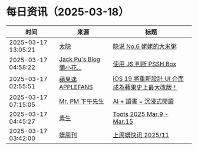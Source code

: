 ﻿# 每日资讯（2025-03-18）

|时间|来源|标题|
|---|---|---|
|2025-03-17 13:05:21|[太隐](https://wangyurui.com/feed.xml)|[隐说 No.6 姥姥的大米粥](https://wangyurui.com/posts/yin-shuo-no-6-xie-zuo-shi-zui-xiao-dan-wei-de-zi-c0bc69ef)|
|2025-03-17 04:58:22|[Jack Pu's Blog 蒲小花...](https://www.jackpu.com/rss/)|[使用 JS 判断 PSSH Box](https://www.jackpu.com/shi-yong-js-pan-duan-pssh-box/)|
|2025-03-17 02:55:51|[蘋果迷 APPLEFANS](https://applefans.today/feed/)|[iOS 19 將重新設計 UI 介面 成為蘋果史上最大改版！](https://applefans.today/2025-03-ios-19-new-ui-like-visionos-rumors/)|
|2025-03-17 07:15:05|[Mr. PM 下午先生](http://feeds.feedburner.com/pmmustknow)|[AI + 讀書 = 沉浸式閱讀](https://mrpm.cc/1766/)|
|2025-03-17 04:45:27|[素生](http://z.arlmy.me/atom.xml)|[Toots 2025 Mar.9 - Mar.15](http://z.arlmy.me/posts/MastodonArchives/2025/MastodonTootsArchives_20250315/)|
|2025-03-17 03:42:00|[蠎周刊](https://weekly.pychina.org/feeds/all.atom.xml)|[上周蠎快讯 2025/11](https://weekly.pychina.org/pyrecap/pyrw-2511.html)|
